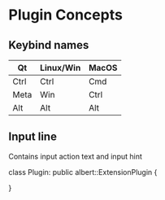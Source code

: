 # Plugin Concepts

## Keybind names
|  Qt  | Linux/Win | MacOS |
|------|-----------|-------|
| Ctrl |    Ctrl   |  Cmd  |
| Meta |    Win    |  Ctrl |
| Alt  |    Alt    |  Alt  |

## Input line
Contains input action text and input hint

class Plugin: public albert::ExtensionPlugin {
  
}